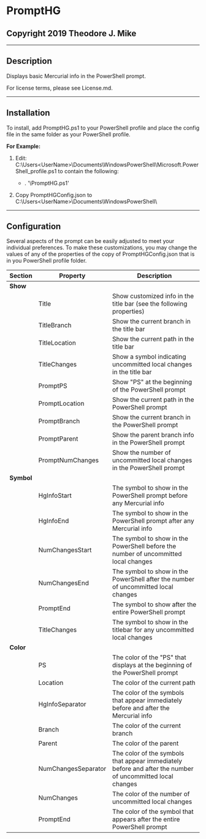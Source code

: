 # PromptHG
## Copyright 2019 Theodore J. Mike
---

## Description
Displays basic Mercurial info in the PowerShell prompt.

For license terms, please see License.md.


---

## Installation

To install, add PromptHG.ps1 to your PowerShell profile and place the config file in the same folder as your PowerShell profile.

**For Example:**

1. Edit: C:\Users\<UserName>\Documents\WindowsPowerShell\Microsoft.PowerShell_profile.ps1 to contain the following: 
    * . '<PathToScript>\PromptHG.ps1'

2. Copy PromptHGConfig.json to C:\Users\<UserName>\Documents\WindowsPowerShell\


---

## Configuration
Several aspects of the prompt can be easily adjusted to meet your individual preferences.  To make these customizations, you may change the values of any of the properties of the copy of PromptHGConfig.json that is in you PowerShell profile folder.

| Section    | Property            | Description                                                                                               |
| ---------- | ------------------- | --------------------------------------------------------------------------------------------------------- |
| **Show**   |                     |                                                                                                           |
|            | Title               | Show customized info in the title bar (see the following properties)                                      |
|            | TitleBranch         | Show the current branch in the title bar                                                                  |
|            | TitleLocation       | Show the current path in the title bar                                                                    |
|            | TitleChanges        | Show a symbol indicating uncommitted local changes in the title bar                                       |
|            | PromptPS            | Show "PS" at the beginning of the PowerShell prompt                                                       |
|            | PromptLocation      | Show the current path in the PowerShell prompt                                                            |
|            | PromptBranch        | Show the current branch in the PowerShell prompt                                                          |
|            | PromptParent        | Show the parent branch info in the PowerShell prompt                                                      |
|            | PromptNumChanges    | Show the number of uncommitted local changes in the PowerShell prompt                                     |
| **Symbol** |                     |                                                                                                           |
|            | HgInfoStart         | The symbol to show in the PowerShell prompt before any Mercurial info                                     |
|            | HgInfoEnd           | The symbol to show in the PowerShell prompt after any Mercurial info                                      |
|            | NumChangesStart     | The symbol to show in the PowerShell before the number of uncommitted local changes                       |
|            | NumChangesEnd       | The symbol to show in the PowerShell after the number of uncommitted local changes                        |
|            | PromptEnd           | The symbol to show after the entire PowerShell prompt                                                     |
|            | TitleChanges        | The symbol to show in the titlebar for any uncommitted local changes                                      |
| **Color**  |                     |                                                                                                           |
|            | PS                  | The color of the "PS" that displays at the beginning of the PowerShell prompt                             |
|            | Location            | The color of the current path                                                                             |
|            | HgInfoSeparator     | The color of the symbols that appear immediately before and after the Mercurial info                      |
|            | Branch              | The color of the current branch                                                                           |
|            | Parent              | The color of the parent                                                                                   |
|            | NumChangesSeparator | The color of the symbols that appear immediately before and after the number of uncommitted local changes |
|            | NumChanges          | The color of the number of uncommitted local changes                                                      |
|            | PromptEnd           | The color of the symbol that appears after the entire PowerShell prompt                                   |